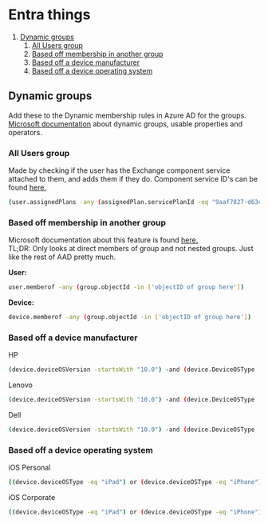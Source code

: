 # Entra things

1. [Dynamic groups](#dynamic-groups)
   1. [All Users group](#all-users-group)
   2. [Based off membership in another group](#based-off-membership-in-another-group)
   3. [Based off a device manufacturer](#based-off-a-device-manufacturer)
   4. [Based off a device operating system](#based-off-a-device-operating-system)

## Dynamic groups

Add these to the Dynamic membership rules in Azure AD for the groups.  
[Microsoft documentation](https://learn.microsoft.com/en-us/entra/identity/users/groups-dynamic-membership) about dynamic groups, usable properties and operators.

### All Users group

Made by checking if the user has the Exchange component service attached to them, and adds them if they do. Component service ID's can be found [here.](/Good-links.md#m365)

```bash
(user.assignedPlans -any (assignedPlan.servicePlanId -eq "9aaf7827-d63c-4b61-89c3-182f06f82e5c" -and assignedPlan.capabilityStatus -eq "Enabled")) or (user.assignedPlans -any (assignedPlan.servicePlanId -eq "efb87545-963c-4e0d-99df-69c6916d9eb0" -and assignedPlan.capabilityStatus -eq "Enabled")) or (user.assignedPlans -any (assignedPlan.servicePlanId -eq "4a82b400-a79f-41a4-b4e2-e94f5787b113" -and assignedPlan.capabilityStatus -eq "Enabled")) and (user.accountEnabled -eq true)
```

### Based off membership in another group

Microsoft documentation about this feature is found [here.](https://learn.microsoft.com/en-us/entra/identity/users/groups-dynamic-rule-member-of)  
TL;DR: Only looks at direct members of group and not nested groups. Just like the rest of AAD pretty much.

**User:**

```bash
user.memberof -any (group.objectId -in ['objectID of group here'])
```

**Device:**

```bash
device.memberof -any (group.objectId -in ['objectID of group here'])
```

### Based off a device manufacturer

HP

```bash
(device.deviceOSVersion -startsWith "10.0") -and (device.DeviceOSType -startsWith "Windows") -and (device.managementType -eq "MDM") -and (device.deviceManufacturer -contains "HP")
```

Lenovo

```bash
(device.deviceOSVersion -startsWith "10.0") -and (device.DeviceOSType -startsWith "Windows") -and (device.managementType -eq "MDM") -and (device.deviceManufacturer -contains "Lenovo")
```

Dell

```bash
(device.deviceOSVersion -startsWith "10.0") -and (device.DeviceOSType -startsWith "Windows") -and (device.managementType -eq "MDM") -and (device.deviceManufacturer -contains "Dell")
```

### Based off a device operating system

iOS Personal

```bash
((device.deviceOSType -eq "iPad") or (device.deviceOSType -eq "iPhone")) -and (device.deviceOwnership -eq "Personal")
```

iOS Corporate

```bash
((device.deviceOSType -eq "iPad") or (device.deviceOSType -eq "iPhone")) -and (device.deviceOwnership -eq "Company")
```
